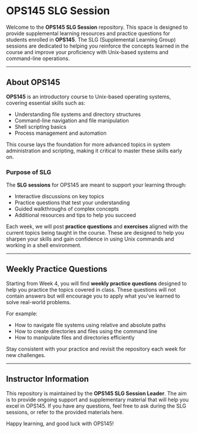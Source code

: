 # OPS145 SLG Session

Welcome to the **OPS145 SLG Session** repository. This space is designed to provide supplemental learning resources and practice questions for students enrolled in **OPS145**. The SLG (Supplemental Learning Group) sessions are dedicated to helping you reinforce the concepts learned in the course and improve your proficiency with Unix-based systems and command-line operations.

---

## About OPS145

**OPS145** is an introductory course to Unix-based operating systems, covering essential skills such as:
- Understanding file systems and directory structures
- Command-line navigation and file manipulation
- Shell scripting basics
- Process management and automation

This course lays the foundation for more advanced topics in system administration and scripting, making it critical to master these skills early on. 

### Purpose of SLG

The **SLG sessions** for OPS145 are meant to support your learning through:
- Interactive discussions on key topics
- Practice questions that test your understanding
- Guided walkthroughs of complex concepts
- Additional resources and tips to help you succeed

Each week, we will post **practice questions** and **exercises** aligned with the current topics being taught in the course. These are designed to help you sharpen your skills and gain confidence in using Unix commands and working in a shell environment.

---

## Weekly Practice Questions

Starting from Week 4, you will find **weekly practice questions** designed to help you practice the topics covered in class. These questions will not contain answers but will encourage you to apply what you've learned to solve real-world problems.

For example:
- How to navigate file systems using relative and absolute paths
- How to create directories and files using the command line
- How to manipulate files and directories efficiently

Stay consistent with your practice and revisit the repository each week for new challenges.

---

## Instructor Information

This repository is maintained by the **OPS145 SLG Session Leader**. The aim is to provide ongoing support and supplementary material that will help you excel in OPS145. If you have any questions, feel free to ask during the SLG sessions, or refer to the provided materials here.

Happy learning, and good luck with OPS145!
